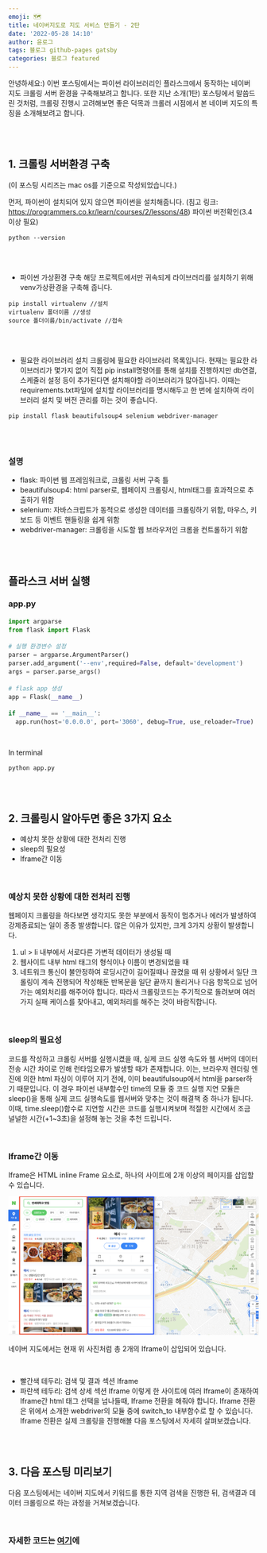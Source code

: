 ```yaml
---
emoji: 🗺
title: 네이버지도로 지도 서비스 만들기 - 2탄
date: '2022-05-28 14:10'
author: 윤로그
tags: 블로그 github-pages gatsby
categories: 블로그 featured
---
```


안녕하세요:) 이번 포스팅에서는 파이썬 라이브러리인 플라스크에서 동작하는 네이버 지도 크롤링 서버 환경을 구축해보려고 합니다. 또한 지난 소개(1탄) 포스팅에서 말씀드린 것처럼, 크롤링 진행시 고려해보면 좋은 덕목과 크롤러 시점에서 본 네이버 지도의 특징을 소개해보려고 합니다.  

<br />
<br />

## 1. 크롤링 서버환경 구축

(이 포스팅 시리즈는 mac os를 기준으로 작성되었습니다.)
<br />


먼저, 파이썬이 설치되어 있지 않으면 파이썬을 설치해줍니다.
(침고 링크: https://programmers.co.kr/learn/courses/2/lessons/48)
파이썬 버전확인(3.4이상 필요)

```
python --version
```

<br />
<br />


- 파이썬 가상환경 구축
  해당 프로젝트에서만 귀속되게 라이브러리를 설치하기 위해 venv가상환경을 구축해 줍니다.

```
pip install virtualenv //설치
virtualenv 폴더이름 //생성
source 폴더이름/bin/activate //접속
```

<br />
<br />


- 필요한 라이브러리 설치
  크롤링에 필요한 라이브러리 목록입니다.
  현재는 필요한 라이브러리가 몇가지 없어 직접 pip install명령어를 통해 설치를 진행하지만 db연결, 스케줄러 설정 등이 추가된다면 설치해야할 라이브러리가 많아집니다.
  이때는 requirements.txt파일에 설치할 라이브러리를 명시해두고 한 번에 설치하여 라이브러리 설치 및 버전 관리를 하는 것이 좋습니다.

```
pip install flask beautifulsoup4 selenium webdriver-manager
```

<br />
<br />


### 설명

- flask: 파이썬 웹 프레임워크로, 크롤링 서버 구축 틀
- beautifulsoup4: html parser로, 웹페이지 크롤링시, html태그를 효과적으로 추출하기 위함
- selenium: 자바스크립트가 동적으로 생성한 데이터를 크롤링하기 위함, 마우스, 키보드 등 이벤트 핸들링을 쉽게 위함
- webdriver-manager: 크롤링을 시도할 웹 브라우저인 크롬을 컨트롤하기 위함

<br />
<br />

## 플라스크 서버 실행

### app.py

```python
import argparse
from flask import Flask

# 실행 환경변수 설정
parser = argparse.ArgumentParser()
parser.add_argument('--env',required=False, default='development')
args = parser.parse_args()

# flask app 생성
app = Flask(__name__)

if __name__ == '__main__':
  app.run(host='0.0.0.0', port='3060', debug=True, use_reloader=True)

```

<br />

In terminal
```
python app.py
```

<br />
<br />

## 2. 크롤링시 알아두면 좋은 3가지 요소

- 예상치 못한 상황에 대한 전처리 진행
- sleep의 필요성
- Iframe간 이동

<br />

### 예상치 못한 상황에 대한 전처리 진행

웹페이지 크롤링을 하다보면 생각지도 못한 부분에서 동작이 멈추거나 에러가 발생하여 강제종료되는 일이 종종 발생합니다. 많은 이유가 있지만, 크게 3가지 상황이 발생합니다.

1. ul > li 내부에서 서로다른 가변적 데이터가 생성될 때
2. 웹사이트 내부 html 태그의 형식이나 이름이 변경되었을 때
3. 네트워크 통신이 불안정하여 로딩시간이 길어질때나 끊켰을 때
   위 상황에서 일단 크롤링이 계속 진행되어 작성해둔 반복문을 일단 끝까지 돌리거나 다음 항목으로 넘어가는 예외처리를 해주어야 합니다. 따라서 크롤링코드는 주기적으로 돌려보며 여러가지 실패 케이스를 찾아내고, 예외처리를 해주는 것이 바람직합니다.

<br />

### sleep의 필요성

코드를 작성하고 크롤링 서버를 실행시켰을 때, 실제 코드 실행 속도와 웹 서버의 데이터 전송 시간 차이로 인해 런타임오류가 발생할 때가 존재합니다.
이는, 브라우저 렌더링 엔진에 의한 html 파싱이 이루어 지기 전에, 이미 beautifulsoup에서 html을 parser하기 때문입니다. 이 경우 파이썬 내부함수인 time의 모듈 중 코드 실행 지연 모듈은 sleep()을 통해 실제 코드 실행속도를 웹서버와 맞추는 것이 해결책 중 하나가 됩니다. 이때, time.sleep()함수로 지연할 시간은 코드를 실행시켜보며 적절한 시간에서 조금 널널한 시간(+1~3초)을 설정해 놓는 것을 추천 드립니다.

<br />

### Iframe간 이동

Iframe은 HTML inline Frame 요소로, 하나의 사이트에 2개 이상의 페이지를 삽입할 수 있습니다.
<br />

![iframeDescription.png](iframeDescription.png)


네이버 지도에서는 현재 위 사진처럼 총 2개의 Iframe이 삽입되어 있습니다.

<br />

- 빨간색 테두리: 검색 및 결과 섹션 Iframe
- 파란색 테두리: 검색 상세 섹션 Iframe
  이렇게 한 사이트에 여러 Iframe이 존재하여 Iframe간 html 태그 선택을 넘나들때, Iframe 전환을 해줘야 합니다. Iframe 전환은 위에서 소개한 webdriver의 모듈 중에 switch_to 내부함수로 할 수 있습니다. Iframe 전환은 실제 크롤링을 진행해볼 다음 포스팅에서 자세히 살펴보겠습니다.

<br />
<br />

## 3. 다음 포스팅 미리보기

다음 포스팅에서는 네이버 지도에서 키워드를 통한 지역 검색을 진행한 뒤, 검색결과 데이터 크롤링으로 하는 과정을 거쳐보겠습니다.

<br />


### 자세한 코드는 [여기](https://github.com/jeongyunjae/yonsei-univ-matjip/tree/master/backend-crawling)에
```toc

```
